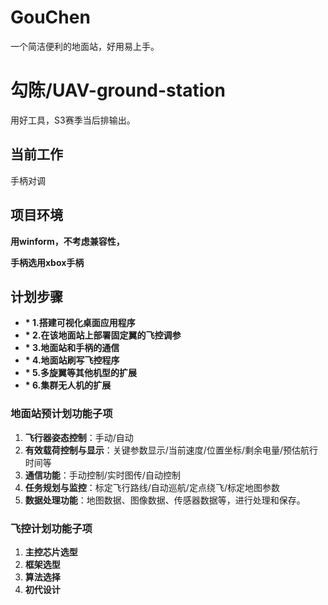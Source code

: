 # GouChen

一个简洁便利的地面站，好用易上手。

 # 勾陈/**UAV-ground-station**


用好工具，S3赛季当后排输出。


## 当前工作
手柄对调

## 项目环境

**用winform，不考虑兼容性，**

**手柄选用xbox手柄**

## **计划步骤**

* **\* 1.搭建可视化桌面应用程序**
* **\* 2.在该地面站上部署固定翼的飞控调参**
* **\* 3.地面站和手柄的通信**
* **\* 4.地面站刷写飞控程序**
* **\* 5.多旋翼等其他机型的扩展**
* **\* 6.集群无人机的扩展**

### 地面站预计划功能子项


1. **飞行器姿态控制**：手动/自动
2. **有效载荷控制与显示**：关键参数显示/当前速度/位置坐标/剩余电量/预估航行时间等
3. **通信功能**：手动控制/实时图传/自动控制
4. **任务规划与监控**：标定飞行路线/自动巡航/定点绕飞/标定地图参数
5. **数据处理功能**：地图数据、图像数据、传感器数据等，进行处理和保存。

### 飞控计划功能子项
1. **主控芯片选型** 
2. **框架选型**
3. **算法选择**
4. **初代设计** 